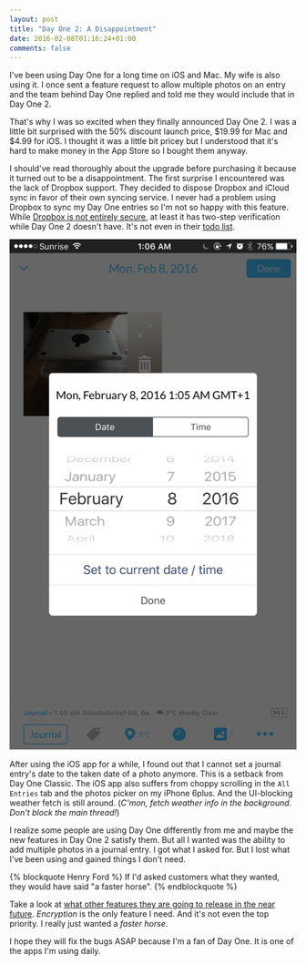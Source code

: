```yaml
---
layout: post
title: "Day One 2: A Disappointment"
date: 2016-02-08T01:16:24+01:00
comments: false
---
```


I've been using Day One for a long time on iOS and Mac. My wife is also using it. I once sent a feature request to allow multiple photos on an entry and the team behind Day One replied and told me they would include that in Day One 2.

That's why I was so excited when they finally announced Day One 2. I was a little bit surprised with the 50% discount launch price, $19.99 for Mac and $4.99 for iOS. I thought it was a little bit pricey but I understood that it's hard to make money in the App Store so I bought them anyway.

I should've read thoroughly about the upgrade before purchasing it because it turned out to be a disappointment. The first surprise I encountered was the lack of Dropbox support. They decided to dispose Dropbox and iCloud sync in favor of their own syncing service. I never had a problem using Dropbox to sync my Day One entries so I'm not so happy with this feature. While [Dropbox is not entirely secure](https://www.dropbox.com/help/27), at least it has two-step verification while Day One 2 doesn't have. It's not even in their [todo list](http://help.dayoneapp.com/day-one-2-0-faq/).

![Set to Photo's date is MIA](/assets/images/posts/dayone-stupid.png)

After using the iOS app for a while, I found out that I cannot set a journal entry's date to the taken date of a photo anymore. This is a setback from Day One Classic. The iOS app also suffers from choppy scrolling in the `All Entries` tab and the photos picker on my iPhone 6plus. And the UI-blocking weather fetch is still around. (_C'mon, fetch weather info in the background. Don't block the main thread!_)

I realize some people are using Day One differently from me and maybe the new features in Day One 2 satisfy them. But all I wanted was the ability to add multiple photos in a journal entry. I got what I asked for. But I lost what I've been using and gained things I don't need.

{% blockquote Henry Ford %}
If I'd asked customers what they wanted, they would have said "a faster horse".
{% endblockquote %}

Take a look at [what other features they are going to release in the near  future](http://help.dayoneapp.com/day-one-2-0-faq/). _Encryption_ is the only feature I need. And it's not even the top priority. I really just wanted a _faster horse_.

I hope they will fix the bugs ASAP because I'm a fan of Day One. It is one of the apps I'm using daily.
